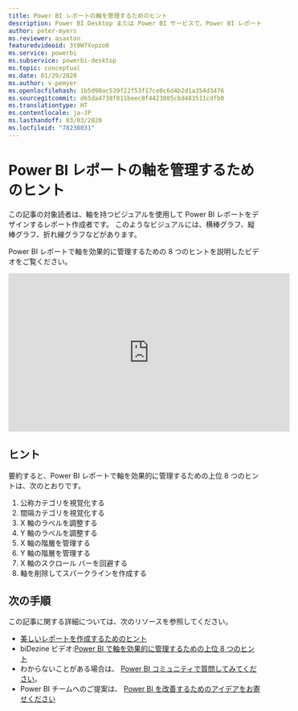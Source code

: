 ```yaml
---
title: Power BI レポートの軸を管理するためのヒント
description: Power BI Desktop または Power BI サービスで、Power BI レポートのビジュアルの軸を効果的に管理するための 8 つのヒントです。
author: peter-myers
ms.reviewer: asaxton
featuredvideoid: 3t9W7Xvpzo0
ms.service: powerbi
ms.subservice: powerbi-desktop
ms.topic: conceptual
ms.date: 01/29/2020
ms.author: v-pemyer
ms.openlocfilehash: 1b5d90ac539f22f53f17ce0c6d4b2d1a354d3476
ms.sourcegitcommit: d65da4738f011beec8f4423085cbd483511cdfb0
ms.translationtype: HT
ms.contentlocale: ja-JP
ms.lasthandoff: 03/03/2020
ms.locfileid: "78238031"
---
```

# <a name="tips-to-manage-axes-in-power-bi-reports"></a>Power BI レポートの軸を管理するためのヒント

この記事の対象読者は、軸を持つビジュアルを使用して Power BI レポートをデザインするレポート作成者です。 このようなビジュアルには、横棒グラフ、縦棒グラフ、折れ線グラフなどがあります。

Power BI レポートで軸を効果的に管理するための 8 つのヒントを説明したビデオをご覧ください。

<iframe width="560" height="315" src="https://www.youtube.com/embed/3t9W7Xvpzo0" frameborder="0" allowfullscreen></iframe>

## <a name="tips"></a>ヒント

要約すると、Power BI レポートで軸を効果的に管理するための上位 8 つのヒントは、次のとおりです。

1. 公称カテゴリを視覚化する
1. 間隔カテゴリを視覚化する
1. X 軸のラベルを調整する
1. Y 軸のラベルを調整する
1. X 軸の階層を管理する
1. Y 軸の階層を管理する
1. X 軸のスクロール バーを回避する
1. 軸を削除してスパークラインを作成する

## <a name="next-steps"></a>次の手順

この記事に関する詳細については、次のリソースを参照してください。

- [美しいレポートを作成するためのヒント](../power-bi-reports-tips-and-tricks-for-creating.md)
- biDezine ビデオ:[Power BI で軸を効果的に管理するための上位 8 つのヒント](https://www.youtube.com/watch?v=3t9W7Xvpzo0)
- わからないことがある場合は、 [Power BI コミュニティで質問してみてください](https://community.powerbi.com/)。
- Power BI チームへのご提案は、 [Power BI を改善するためのアイデアをお寄せください](https://ideas.powerbi.com)
